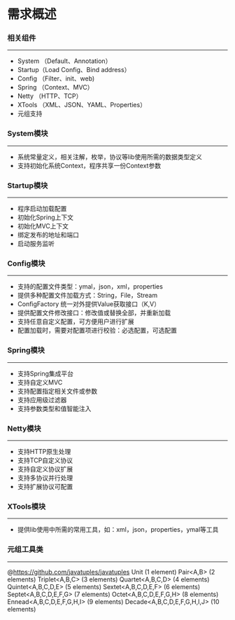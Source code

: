 # 需求概述

### 相关组件
------
* System （Default、Annotation）
* Startup（Load Config、Bind address）
* Config （Filter、init、web)
* Spring （Context、MVC）
* Netty  （HTTP、TCP）
* XTools （XML、JSON、YAML、Properties）
* 元组支持

### System模块
------
+ 系统常量定义，相关注解，枚举，协议等lib使用所需的数据类型定义
+ 支持初始化系统Context，程序共享一份Context参数

### Startup模块
------
+ 程序启动加载配置
+ 初始化Spring上下文
+ 初始化MVC上下文
+ 绑定发布的地址和端口
+ 启动服务监听

### Config模块
------
+ 支持的配置文件类型：ymal，json，xml，properties
+ 提供多种配置文件加载方式：String，File，Stream
+ ConfigFactory 统一对外提供Value获取接口（K,V）
+ 提供配置文件修改接口：修改值或替换全部，并重新加载
+ 支持任意自定义配置，可方便用户进行扩展
+ 配置加载时，需要对配置项进行校验：必选配置，可选配置

### Spring模块
------
+ 支持Spring集成平台
+ 支持自定义MVC
+ 支持配置指定相关文件或参数
+ 支持应用级过滤器
+ 支持参数类型和值智能注入

### Netty模块
------
+ 支持HTTP原生处理
+ 支持TCP自定义协议
+ 支持自定义协议扩展
+ 支持多协议并行处理
+ 支持扩展协议可配置

### XTools模块
------
+ 提供lib使用中所需的常用工具，如：xml，json，properties，ymal等工具

### 元组工具类
------
@https://github.com/javatuples/javatuples
Unit<A> (1 element)
Pair<A,B> (2 elements)
Triplet<A,B,C> (3 elements)
Quartet<A,B,C,D> (4 elements)
Quintet<A,B,C,D,E> (5 elements)
Sextet<A,B,C,D,E,F> (6 elements)
Septet<A,B,C,D,E,F,G> (7 elements)
Octet<A,B,C,D,E,F,G,H> (8 elements)
Ennead<A,B,C,D,E,F,G,H,I> (9 elements)
Decade<A,B,C,D,E,F,G,H,I,J> (10 elements)
